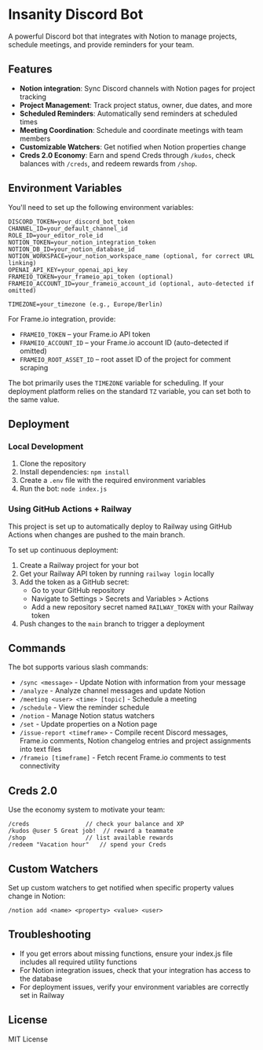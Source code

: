 # Insanity Discord Bot

A powerful Discord bot that integrates with Notion to manage projects, schedule meetings, and provide reminders for your team.

## Features

- **Notion integration**: Sync Discord channels with Notion pages for project tracking
- **Project Management**: Track project status, owner, due dates, and more
- **Scheduled Reminders**: Automatically send reminders at scheduled times
- **Meeting Coordination**: Schedule and coordinate meetings with team members
- **Customizable Watchers**: Get notified when Notion properties change
- **Creds 2.0 Economy**: Earn and spend Creds through `/kudos`, check balances with `/creds`, and redeem rewards from `/shop`.

## Environment Variables

You'll need to set up the following environment variables:

```
DISCORD_TOKEN=your_discord_bot_token
CHANNEL_ID=your_default_channel_id
ROLE_ID=your_editor_role_id
NOTION_TOKEN=your_notion_integration_token
NOTION_DB_ID=your_notion_database_id
NOTION_WORKSPACE=your_notion_workspace_name (optional, for correct URL linking)
OPENAI_API_KEY=your_openai_api_key
FRAMEIO_TOKEN=your_frameio_api_token (optional)
FRAMEIO_ACCOUNT_ID=your_frameio_account_id (optional, auto-detected if omitted)

TIMEZONE=your_timezone (e.g., Europe/Berlin)
```

For Frame.io integration, provide:

- `FRAMEIO_TOKEN` – your Frame.io API token
- `FRAMEIO_ACCOUNT_ID` – your Frame.io account ID (auto-detected if omitted)
- `FRAMEIO_ROOT_ASSET_ID` – root asset ID of the project for comment scraping


The bot primarily uses the `TIMEZONE` variable for scheduling. If your
deployment platform relies on the standard `TZ` variable, you can set both to
the same value.

## Deployment

### Local Development

1. Clone the repository
2. Install dependencies: `npm install`
3. Create a `.env` file with the required environment variables
4. Run the bot: `node index.js`

### Using GitHub Actions + Railway

This project is set up to automatically deploy to Railway using GitHub Actions when changes are pushed to the main branch.

To set up continuous deployment:

1. Create a Railway project for your bot
2. Get your Railway API token by running `railway login` locally
3. Add the token as a GitHub secret:
   - Go to your GitHub repository
   - Navigate to Settings > Secrets and Variables > Actions
   - Add a new repository secret named `RAILWAY_TOKEN` with your Railway token
4. Push changes to the `main` branch to trigger a deployment

## Commands

The bot supports various slash commands:

- `/sync <message>` - Update Notion with information from your message
- `/analyze` - Analyze channel messages and update Notion
- `/meeting <user> <time> [topic]` - Schedule a meeting
- `/schedule` - View the reminder schedule
- `/notion` - Manage Notion status watchers
- `/set` - Update properties on a Notion page
- `/issue-report <timeframe>` - Compile recent Discord messages, Frame.io comments, Notion changelog entries and project assignments into text files
- `/frameio [timeframe]` - Fetch recent Frame.io comments to test connectivity

## Creds 2.0

Use the economy system to motivate your team:

```
/creds                // check your balance and XP
/kudos @user 5 Great job!  // reward a teammate
/shop                 // list available rewards
/redeem "Vacation hour"   // spend your Creds
```

## Custom Watchers

Set up custom watchers to get notified when specific property values change in Notion:

```
/notion add <name> <property> <value> <user>
```

## Troubleshooting

- If you get errors about missing functions, ensure your index.js file includes all required utility functions
- For Notion integration issues, check that your integration has access to the database
- For deployment issues, verify your environment variables are correctly set in Railway

## License

MIT License 